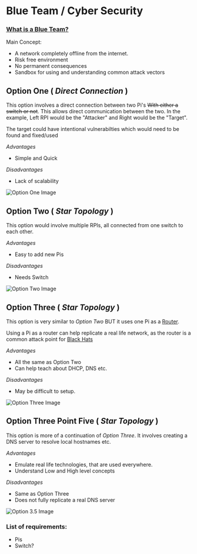 # Blue Team / Cyber Security
### [What is a Blue Team?](https://www.crowdstrike.com/cybersecurity-101/red-team-vs-blue-team/ "Red Team VS Blue Team")



Main Concept:
+ A network completely offline from the internet.
+ Risk free environment
+ No permanent consequences
+ Sandbox for using and understanding common attack vectors


## Option One ( ***Direct Connection*** )

This option involves a direct connection between two Pi's ~~With either a switch or not~~.
This allows direct communication between the two.
In the example, Left RPI would be the "Attacker" and Right would be the "Target". 

The target could have intentional vulnerabilties which would need to be found and fixed/used

_Advantages_
+ Simple and Quick

_Disadvantages_
+ Lack of scalability

![Option One Image](https://github.com/juleswhi/BlueTeamingCS/assets/62078259/2c67b772-3cfd-434f-8a60-e898a61acf67)

## Option Two ( ***Star Topology*** )

This option would involve multiple RPIs, all connected from one switch to each other.

_Advantages_
+ Easy to add new Pis

_Disadvantages_
+ Needs Switch

![Option Two Image](https://github.com/juleswhi/BlueTeamingCS/assets/62078259/458a0892-f7fa-415d-b4f8-34449bc66698)

## Option Three ( ***Star Topology*** )

This option is very similar to *Option Two* BUT it uses one Pi as a [Router](https://openwrt.org/ "Free and Open Source Router Software"). 

Using a Pi as a router can help replicate a real life network, as the router is a common attack point for [Black Hats](https://en.wikipedia.org/wiki/Black_hat_(computer_security) "What is a Black Hat?")

_Advantages_
+ All the same as Option Two
+ Can help teach about DHCP, DNS etc.

_Disadvantages_
+ May be difficult to setup.

![Option Three Image](https://github.com/juleswhi/BlueTeamingCS/assets/62078259/375feae0-662b-427f-b602-2c353c8deb08)

## Option Three Point Five ( ***Star Topology*** )

This option is more of a continuation of *Option Three*.
It involves creating a DNS server to resolve local hostnames etc. 

_Advantages_
+ Emulate real life technologies, that are used everywhere.
+ Understand Low and High level concepts

_Disadvantages_
+ Same as Option Three
+ Does not fully replicate a real DNS server


![Option 3.5 Image](https://github.com/juleswhi/BlueTeamingCS/assets/62078259/f8a64180-c350-4e0d-b3f6-9f42959681f4)



### List of requirements:

+ Pis
+ Switch?



